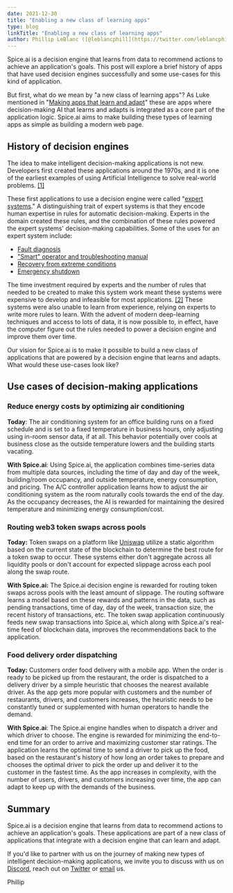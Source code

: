 ```yaml
---
date: 2021-12-30
title: "Enabling a new class of learning apps"
type: blog
linkTitle: "Enabling a new class of learning apps"
author: Phillip LeBlanc ([@leblancphill](https://twitter.com/leblancphill))
---
```


Spice.ai is a decision engine that learns from data to recommend actions to achieve an application's goals. This post will explore a brief history of apps that have used decision engines successfully and some use-cases for this kind of application.

But first, what do we mean by "a new class of learning apps"? As Luke mentioned in "[Making apps that learn and adapt](https://blog.spiceai.org/posts/2021/11/05/making-apps-that-learn-and-adapt/)" these are apps where decision-making AI that learns and adapts is integrated as a core part of the application logic. Spice.ai aims to make building these types of learning apps as simple as building a modern web page.

## History of decision engines

The idea to make intelligent decision-making applications is not new. Developers first created these applications around the 1970s, and it is one of the earliest examples of using Artificial Intelligence to solve real-world problems. [[1]](http://aima.cs.berkeley.edu/)

These first applications to use a decision engine were called "[expert systems](https://en.wikipedia.org/wiki/Expert_system)." A distinguishing trait of expert systems is that they encode human expertise in rules for automatic decision-making. Experts in the domain created these rules, and the combination of these rules powered the expert systems' decision-making capabilities. Some of the uses for an expert system include:

- [Fault diagnosis](https://ieeexplore.ieee.org/document/9549566)
- ["Smart" operator and troubleshooting manual](https://www.gregstanleyandassociates.com/whitepapers/IFAC91objectPaper.pdf)
- [Recovery from extreme conditions](https://www.gregstanleyandassociates.com/whitepapers/IFAC91objectPaper.pdf)
- [Emergency shutdown](https://www.gregstanleyandassociates.com/whitepapers/IFAC91objectPaper.pdf)

The time investment required by experts and the number of rules that needed to be created to make this system work meant these systems were expensive to develop and infeasible for most applications. [[2]](https://www.worldcat.org/title/introduction-to-knowledge-engineering/oclc/70987401) These systems were also unable to learn from experience, relying on experts to write more rules to learn. With the advent of modern deep-learning techniques and access to lots of data, it is now possible to, in effect, have the computer figure out the rules needed to power a decision engine and improve them over time.

Our vision for Spice.ai is to make it possible to build a new class of applications that are powered by a decision engine that learns and adapts. What would these use-cases look like?

## Use cases of decision-making applications

### Reduce energy costs by optimizing air conditioning

**Today**: The air conditioning system for an office building runs on a fixed schedule and is set to a fixed temperature in business hours, only adjusting using in-room sensor data, if at all. This behavior potentially over cools at business close as the outside temperature lowers and the building starts vacating.

**With Spice.ai**: Using Spice.ai, the application combines time-series data from multiple data sources, including the time of day and day of the week, building/room occupancy, and outside temperature, energy consumption, and pricing. The A/C controller application learns how to adjust the air conditioning system as the room naturally cools towards the end of the day. As the occupancy decreases, the AI is rewarded for maintaining the desired temperature and minimizing energy consumption/cost.

### Routing web3 token swaps across pools

**Today:** Token swaps on a platform like [Uniswap](https://uniswap.org/) utilize a static algorithm based on the current state of the blockchain to determine the best route for a token swap to occur. These systems either don't aggregate across all liquidity pools or don't account for expected slippage across each pool along the swap route.

**With Spice.ai:** The Spice.ai decision engine is rewarded for routing token swaps across pools with the least amount of slippage. The routing software learns a model based on these rewards and patterns in the data, such as pending transactions, time of day, day of the week, transaction size, the recent history of transactions, etc. The token swap application continuously feeds new swap transactions into Spice.ai, which along with Spice.ai's real-time feed of blockchain data, improves the recommendations back to the application.

### Food delivery order dispatching

**Today:** Customers order food delivery with a mobile app. When the order is ready to be picked up from the restaurant, the order is dispatched to a delivery driver by a simple heuristic that chooses the nearest available driver. As the app gets more popular with customers and the number of restaurants, drivers, and customers increases, the heuristic needs to be constantly tuned or supplemented with human operators to handle the demand.

**With Spice.ai**: The Spice.ai engine handles when to dispatch a driver and which driver to choose. The engine is rewarded for minimizing the end-to-end time for an order to arrive and maximizing customer star ratings. The application learns the optimal time to send a driver to pick up the food, based on the restaurant's history of how long an order takes to prepare and chooses the optimal driver to pick the order up and deliver it to the customer in the fastest time. As the app increases in complexity, with the number of users, drivers, and customers increasing over time, the app can adapt to keep up with the demands of the business.

## Summary

Spice.ai is a decision engine that learns from data to recommend actions to achieve an application's goals. These applications are part of a new class of applications that integrate with a decision engine that can learn and adapt.

If you'd like to partner with us on the journey of making new types of intelligent decision-making applications, we invite you to discuss with us on [Discord](https://discord.gg/kZnTfneP5u), reach out on [Twitter](https://twitter.com/SpiceAIHQ) or [email](mailto:hey@spiceai.io) us.

Phillip
